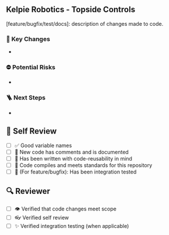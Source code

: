 ## Kelpie Robotics - Topside Controls

[feature/bugfix/test/docs]: description of changes made to code. 

### 🔑 Key Changes
- 
### ⛔ Potential Risks
- 
### 🪜 Next Steps
- 
## 🙋 Self Review 
- [ ] ✅ Good variable names
- [ ] 📄 New code has comments and is documented
- [ ] 🔁 Has been written with code-reusability in mind
- [ ] 💯 Code compiles and meets standards for this repository
- [ ] 🧪 (For feature/bugfix): Has been integration tested

## 🔍 Reviewer 
- [ ] 👁️ Verified that code changes meet scope
- [ ] 👓 Verified self review
- [ ] ✨ Verified integration testing (when applicable)
